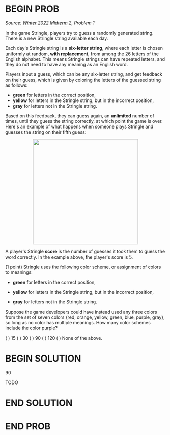 # BEGIN PROB

<i>Source: [Winter 2022 Midterm 2](../wi22-midterm2/index.html), Problem 1</i>

In the game Stringle, players try to guess a randomly generated string. There is a new Stringle string available each day.

Each day's Stringle string is a **six-letter string**, where each letter is chosen uniformly at random, **with replacement**, from among the 26 letters of the English alphabet. This means Stringle strings can have repeated letters, and they do not need to have any meaning as an English word.

Players input a guess, which can be any six-letter string, and get feedback on their guess, which is given by coloring the letters of the guessed string as follows:

- **green** for letters in the correct position,
- **yellow** for letters in the Stringle string, but in the incorrect position,
- **gray** for letters not in the Stringle string.

Based on this feedback, they can guess again, an **unlimited** number of times, until they guess the string correctly, at which point the game is over. Here's an example of what happens when someone plays Stringle and guesses the string on their fifth guess:

<center><img src="../assets/images/wi22-midterm2/stringlewin.png" width="330" height="330"></center>

A player's Stringle **score** is the number of guesses it took them to guess the word correctly. In the example above, the player's score is 5.

(1 point) Stringle uses the following color scheme, or assignment of
colors to meanings:

-   **green** for letters in the correct position,

-   **yellow** for letters in the Stringle string, but in the incorrect
    position,

-   **gray** for letters not in the Stringle string.

Suppose the game developers could have instead used any three colors
from the set of seven colors $\{$red, orange, yellow, green, blue,
purple, gray$\}$, so long as no color has multiple meanings. How many
color schemes include the color purple?

( ) $15$
( ) $30$
( ) $90$
( ) $120$
( ) None of the above.

# BEGIN SOLUTION

$90$

TODO

# END SOLUTION

# END PROB
